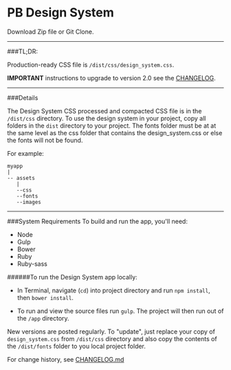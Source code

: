 PB Design System
================
Download Zip file or Git Clone.

---
###TL;DR:

Production-ready CSS file is `/dist/css/design_system.css`.

**IMPORTANT** instructions to upgrade to version 2.0 see the  [CHANGELOG](https://github.com/PBGUX/designsystem/blob/master/CHANGELOG.md).


---
###Details

The Design System CSS processed and compacted CSS file is in the `/dist/css` directory. To use the design system in your project, copy all folders in the `dist` directory to your project. The fonts folder must be at at the same level as the css folder that contains the design_system.css or else the fonts will not be found.

For example:

```
myapp
|
-- assets
   |
   --css
   --fonts
   --images
```

---

###System Requirements
To build and run the app, you'll need:
- Node
- Gulp
- Bower
- Ruby
- Ruby-sass



######To run the Design System app locally:

- In Terminal, navigate (`cd`) into project directory and run `npm install`, then `bower install`.

- To run and view the source files run `gulp`.  The project will then run out of the `/app` directory.

New versions are posted regularly.  To "update", just replace your copy of `design_system.css` from `/dist/css` directory and also copy the contents of the `/dist/fonts` folder to you local project folder.

For change history, see [CHANGELOG.md](https://github.com/PBGUX/designsystem/blob/master/CHANGELOG.md)
